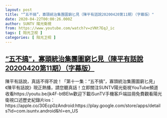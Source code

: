 ```yaml
---
layout: post
title: "“五不搞”，寡頭統治集團圖窮匕見（陳平有話說20200420第11期）（字幕版）"
date: 2020-04-22T00:00:26.000Z
author: SUNTV 陽光衛視
from: https://www.youtube.com/watch?v=zVNt7EqJ_ic
tags: [ 阳光卫视 ]
categories: [ 阳光卫视 ]
---
```

<!--1587513626000-->
[“五不搞”，寡頭統治集團圖窮匕見（陳平有話說20200420第11期）（字幕版）](https://www.youtube.com/watch?v=zVNt7EqJ_ic)
------

<div>
陳平有話說，真話不得不說！「第十一集：“五不搞”，寡頭統治集團圖窮匕見」《陳平有話說》現正熱播，請您聽真話！立即關注SUNTV陽光衛視YouTube頻道收看https://youtu.be/jk4F-btBElw歡迎下載iSunTV手機客戶端註冊免費觀看陽光衛視口述歷史紀錄片ios：https://apple.co/30Ecp0zAndroid:https://play.google.com/store/apps/details?id=com.isuntv.android&hl=en_US
</div>
